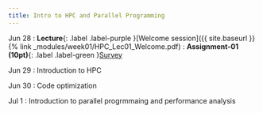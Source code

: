 ```yaml
---
title: Intro to HPC and Parallel Programming
---
```


Jun 28
: **Lecture**{: .label .label-purple }[Welcome session]({{ site.baseurl }}{% link _modules/week01/HPC_Lec01_Welcome.pdf)
: **Assignment-01 (10pt)**{: .label .label-green }[Survey](#)

Jun 29
: Introduction to HPC

Jun 30
: Code optimization

Jul 1
: Introduction to parallel progrmmaing and performance analysis
